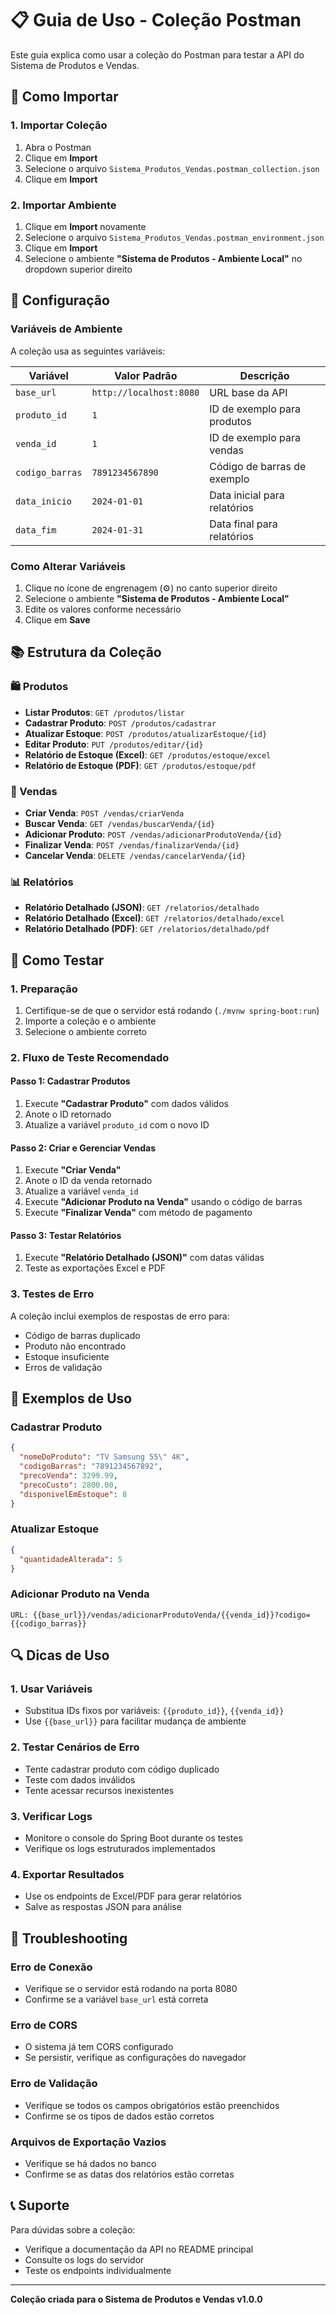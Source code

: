 # 📋 Guia de Uso - Coleção Postman

Este guia explica como usar a coleção do Postman para testar a API do Sistema de Produtos e Vendas.

## 🚀 Como Importar

### 1. Importar Coleção
1. Abra o Postman
2. Clique em **Import**
3. Selecione o arquivo `Sistema_Produtos_Vendas.postman_collection.json`
4. Clique em **Import**

### 2. Importar Ambiente
1. Clique em **Import** novamente
2. Selecione o arquivo `Sistema_Produtos_Vendas.postman_environment.json`
3. Clique em **Import**
4. Selecione o ambiente **"Sistema de Produtos - Ambiente Local"** no dropdown superior direito

## 🔧 Configuração

### Variáveis de Ambiente
A coleção usa as seguintes variáveis:

| Variável | Valor Padrão | Descrição |
|----------|---------------|-----------|
| `base_url` | `http://localhost:8080` | URL base da API |
| `produto_id` | `1` | ID de exemplo para produtos |
| `venda_id` | `1` | ID de exemplo para vendas |
| `codigo_barras` | `7891234567890` | Código de barras de exemplo |
| `data_inicio` | `2024-01-01` | Data inicial para relatórios |
| `data_fim` | `2024-01-31` | Data final para relatórios |

### Como Alterar Variáveis
1. Clique no ícone de engrenagem (⚙️) no canto superior direito
2. Selecione o ambiente **"Sistema de Produtos - Ambiente Local"**
3. Edite os valores conforme necessário
4. Clique em **Save**

## 📚 Estrutura da Coleção

### 🛍️ Produtos
- **Listar Produtos**: `GET /produtos/listar`
- **Cadastrar Produto**: `POST /produtos/cadastrar`
- **Atualizar Estoque**: `POST /produtos/atualizarEstoque/{id}`
- **Editar Produto**: `PUT /produtos/editar/{id}`
- **Relatório de Estoque (Excel)**: `GET /produtos/estoque/excel`
- **Relatório de Estoque (PDF)**: `GET /produtos/estoque/pdf`

### 🛒 Vendas
- **Criar Venda**: `POST /vendas/criarVenda`
- **Buscar Venda**: `GET /vendas/buscarVenda/{id}`
- **Adicionar Produto**: `POST /vendas/adicionarProdutoVenda/{id}`
- **Finalizar Venda**: `POST /vendas/finalizarVenda/{id}`
- **Cancelar Venda**: `DELETE /vendas/cancelarVenda/{id}`

### 📊 Relatórios
- **Relatório Detalhado (JSON)**: `GET /relatorios/detalhado`
- **Relatório Detalhado (Excel)**: `GET /relatorios/detalhado/excel`
- **Relatório Detalhado (PDF)**: `GET /relatorios/detalhado/pdf`

## 🧪 Como Testar

### 1. Preparação
1. Certifique-se de que o servidor está rodando (`./mvnw spring-boot:run`)
2. Importe a coleção e o ambiente
3. Selecione o ambiente correto

### 2. Fluxo de Teste Recomendado

#### Passo 1: Cadastrar Produtos
1. Execute **"Cadastrar Produto"** com dados válidos
2. Anote o ID retornado
3. Atualize a variável `produto_id` com o novo ID

#### Passo 2: Criar e Gerenciar Vendas
1. Execute **"Criar Venda"**
2. Anote o ID da venda retornado
3. Atualize a variável `venda_id`
4. Execute **"Adicionar Produto na Venda"** usando o código de barras
5. Execute **"Finalizar Venda"** com método de pagamento

#### Passo 3: Testar Relatórios
1. Execute **"Relatório Detalhado (JSON)"** com datas válidas
2. Teste as exportações Excel e PDF

### 3. Testes de Erro
A coleção inclui exemplos de respostas de erro para:
- Código de barras duplicado
- Produto não encontrado
- Estoque insuficiente
- Erros de validação

## 📝 Exemplos de Uso

### Cadastrar Produto
```json
{
  "nomeDoProduto": "TV Samsung 55\" 4K",
  "codigoBarras": "7891234567892",
  "precoVenda": 3299.99,
  "precoCusto": 2800.00,
  "disponivelEmEstoque": 8
}
```

### Atualizar Estoque
```json
{
  "quantidadeAlterada": 5
}
```

### Adicionar Produto na Venda
```
URL: {{base_url}}/vendas/adicionarProdutoVenda/{{venda_id}}?codigo={{codigo_barras}}
```

## 🔍 Dicas de Uso

### 1. Usar Variáveis
- Substitua IDs fixos por variáveis: `{{produto_id}}`, `{{venda_id}}`
- Use `{{base_url}}` para facilitar mudança de ambiente

### 2. Testar Cenários de Erro
- Tente cadastrar produto com código duplicado
- Teste com dados inválidos
- Tente acessar recursos inexistentes

### 3. Verificar Logs
- Monitore o console do Spring Boot durante os testes
- Verifique os logs estruturados implementados

### 4. Exportar Resultados
- Use os endpoints de Excel/PDF para gerar relatórios
- Salve as respostas JSON para análise

## 🚨 Troubleshooting

### Erro de Conexão
- Verifique se o servidor está rodando na porta 8080
- Confirme se a variável `base_url` está correta

### Erro de CORS
- O sistema já tem CORS configurado
- Se persistir, verifique as configurações do navegador

### Erro de Validação
- Verifique se todos os campos obrigatórios estão preenchidos
- Confirme se os tipos de dados estão corretos

### Arquivos de Exportação Vazios
- Verifique se há dados no banco
- Confirme se as datas dos relatórios estão corretas

## 📞 Suporte

Para dúvidas sobre a coleção:
- Verifique a documentação da API no README principal
- Consulte os logs do servidor
- Teste os endpoints individualmente

---

**Coleção criada para o Sistema de Produtos e Vendas v1.0.0** 